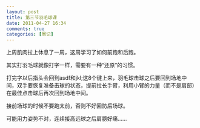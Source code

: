 ```yaml
---
layout: post
title: 第三节羽毛球课
date: 2011-04-27 16:34
comments: true
categories: [周记]
---
```


上周肌肉拉上休息了一周，这周学习了如何前跑和后跑。

其实打羽毛球就像打字一样，需要有一种“还原”的习惯。

打完字以后指头会回到asdf和jkl;这8个键上来，羽毛球击球之后要回到场地中间，双手要恢复准备击球的状态，提前拉长手臂，利用小臂的力量（而不是肩部）在最佳点击球后再次回到场地中间。

接前场球的时候不要跑太前，否则不好回防后场球。

可能用力姿势不对，连续接高远球之后肩膀好痛……

